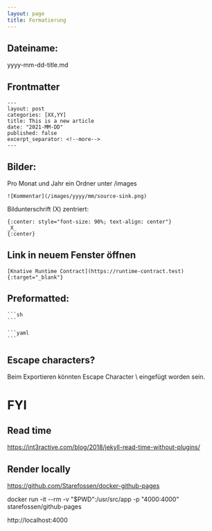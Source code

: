 ```yaml
---
layout: page
title: Formatierung
---
```



## Dateiname:

yyyy-mm-dd-title.md

## Frontmatter
```
---
layout: post
categories: [XX,YY]
title: This is a new article
date: "2021-MM-DD"
published: false
excerpt_separator: <!--more-->
---
```

## Bilder:

Pro Monat und Jahr ein Ordner unter /images

`![Kommentar](/images/yyyy/mm/source-sink.png)`

Bildunterschrift (X) zentriert:

```
{:center: style="font-size: 90%; text-align: center"}
_X_
{:center}
```

## Link in neuem Fenster öffnen

`[Knative Runtime Contract](https://runtime-contract.test){:target="_blank"}`

## Preformatted:

	```sh
	```

	```yaml
	```

## Escape characters?

Beim Exportieren könnten Escape Character \ eingefügt worden sein.

# FYI

## Read time

https://int3ractive.com/blog/2018/jekyll-read-time-without-plugins/

## Render locally

https://github.com/Starefossen/docker-github-pages

docker run -it --rm -v "$PWD":/usr/src/app -p "4000:4000" starefossen/github-pages

http://localhost:4000
